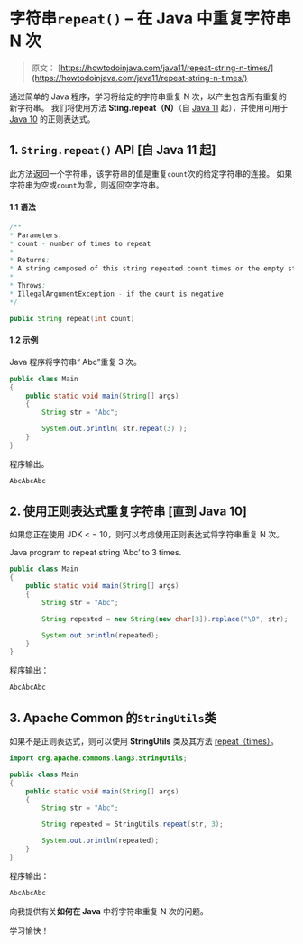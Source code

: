 # 字符串`repeat()` – 在 Java 中重复字符串 N 次

> 原文： [https://howtodoinjava.com/java11/repeat-string-n-times/](https://howtodoinjava.com/java11/repeat-string-n-times/)

通过简单的 Java 程序，学习将给定的字符串重复 N 次，以产生包含所有重复的新字符串。 我们将使用方法 **Sting.repeat（N）**（自 [Java 11](https://howtodoinjava.com/java11/features-enhancements/) 起），并使用可用于 [Java 10](https://howtodoinjava.com/java10/java10-features/) 的正则表达式。

## 1\. `String.repeat()` API [自 Java 11 起]

此方法返回一个字符串，该字符串的值是重复`count`次的给定字符串的连接。 如果字符串为空或`count`为零，则返回空字符串。

#### 1.1 语法

```java
/**
* Parameters:
* count - number of times to repeat
* 
* Returns:
* A string composed of this string repeated count times or the empty string if this string is empty or count is zero
* 
* Throws:
* IllegalArgumentException - if the count is negative.
*/

public String repeat​(int count)

```

#### 1.2 示例

Java 程序将字符串“ Abc”重复 3 次。

```java
public class Main 
{
	public static void main(String[] args) 
	{
		String str = "Abc";

		System.out.println( str.repeat(3) );
	}
}

```

程序输出。

```java
AbcAbcAbc

```

## 2\. 使用正则表达式重复字符串 [直到 Java 10]

如果您正在使用 JDK < = 10，则可以考虑使用正则表达式将字符串重复 N 次。

Java program to repeat string ‘Abc’ to 3 times.

```java
public class Main 
{
	public static void main(String[] args) 
	{
		String str = "Abc";

		String repeated = new String(new char[3]).replace("\0", str);

		System.out.println(repeated);
	}
}

```

程序输出：

```java
AbcAbcAbc

```

## 3\. Apache Common 的`StringUtils`类

如果不是正则表达式，则可以使用 **StringUtils** 类及其方法 [repeat（times）](https://commons.apache.org/proper/commons-lang/javadocs/api-3.1/org/apache/commons/lang3/StringUtils.html#repeat(java.lang.String,%20int))。

```java
import org.apache.commons.lang3.StringUtils;

public class Main 
{
	public static void main(String[] args) 
	{
		String str = "Abc";

		String repeated = StringUtils.repeat(str, 3);

		System.out.println(repeated);
	}
}

```

程序输出：

```java
AbcAbcAbc

```

向我提供有关**如何在 Java** 中将字符串重复 N 次的问题。

学习愉快！